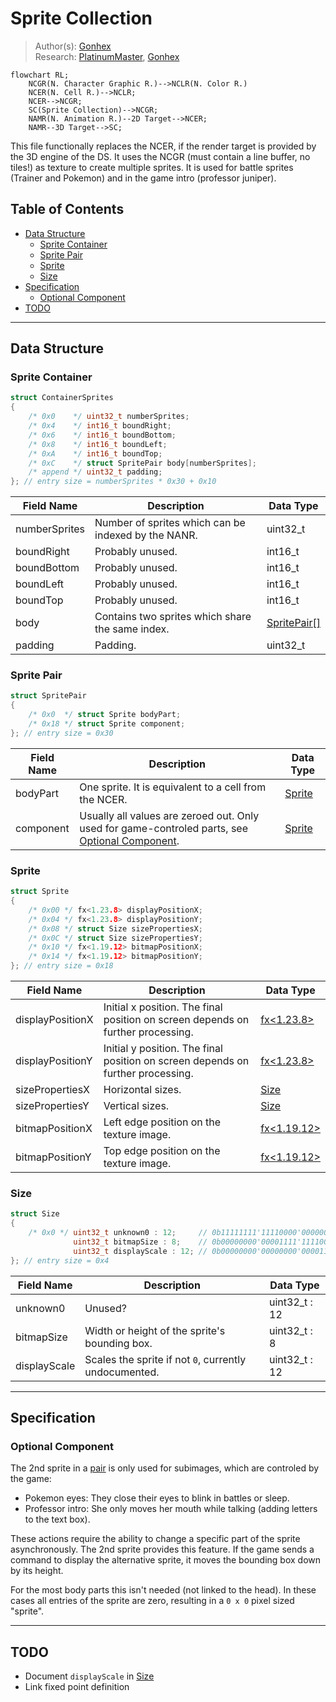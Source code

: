 # Sprite Collection
> Author(s): [Gonhex](https://github.com/Gonhex) <br />
> Research: [PlatinumMaster](https://github.com/PlatinumMaster), [Gonhex](https://github.com/Gonhex)

```mermaid
flowchart RL;
    NCGR(N. Character Graphic R.)-->NCLR(N. Color R.)
    NCER(N. Cell R.)-->NCLR;
    NCER-->NCGR;
    SC(Sprite Collection)-->NCGR;
    NAMR(N. Animation R.)--2D Target-->NCER;
    NAMR--3D Target-->SC;
```
This file functionally replaces the NCER, if the render target is provided by the 3D engine of the DS. It uses the NCGR (must contain a line buffer, no tiles!) as texture to create multiple sprites. It is used for battle sprites (Trainer and Pokemon) and in the game intro (professor juniper).

## Table of Contents
* [Data Structure](#data-structure)
  * [Sprite Container](#sprite-container)
  * [Sprite Pair](#sprite-pair)
  * [Sprite](#sprite)
  * [Size](#size)
* [Specification](#specification)
  * [Optional Component](#optional-component)
* [TODO](#todo)

---
## Data Structure

### Sprite Container
```c
struct ContainerSprites
{
    /* 0x0    */ uint32_t numberSprites;
    /* 0x4    */ int16_t boundRight;
    /* 0x6    */ int16_t boundBottom;
    /* 0x8    */ int16_t boundLeft;
    /* 0xA    */ int16_t boundTop;
    /* 0xC    */ struct SpritePair body[numberSprites];
    /* append */ uint32_t padding;
}; // entry size = numberSprites * 0x30 + 0x10
```
| Field Name     | Description                                                                             | Data Type |
|----------------|-----------------------------------------------------------------------------------------|-----------|
| numberSprites  | Number of sprites which can be indexed by the NANR.                                     | uint32_t  |
| boundRight     | Probably unused.                                                                        | int16_t   |
| boundBottom    | Probably unused.                                                                        | int16_t   |
| boundLeft      | Probably unused.                                                                        | int16_t   |
| boundTop       | Probably unused.                                                                        | int16_t   |
| body           | Contains two sprites which share the same index.                                        | [SpritePair[]](#sprite-pair) |
| padding        | Padding.                                                                                | uint32_t  |

### Sprite Pair
```c
struct SpritePair
{
    /* 0x0  */ struct Sprite bodyPart;
    /* 0x18 */ struct Sprite component;
}; // entry size = 0x30
```
| Field Name     | Description                                                                             | Data Type         |
|----------------|-----------------------------------------------------------------------------------------|-------------------|
| bodyPart       | One sprite. It is equivalent to a cell from the NCER.                                   | [Sprite](#sprite) |
| component      | Usually all values are zeroed out. Only used for game-controled parts, see [Optional Component](#optional-component). | [Sprite](#sprite) |

### Sprite
```c
struct Sprite
{
    /* 0x00 */ fx<1.23.8> displayPositionX;
    /* 0x04 */ fx<1.23.8> displayPositionY;
    /* 0x08 */ struct Size sizePropertiesX;
    /* 0x0C */ struct Size sizePropertiesY;
    /* 0x10 */ fx<1.19.12> bitmapPositionX;
    /* 0x14 */ fx<1.19.12> bitmapPositionY;
}; // entry size = 0x18
```
| Field Name       | Description                                                                             | Data Type       |
|------------------|-----------------------------------------------------------------------------------------|-----------------|
| displayPositionX | Initial x position. The final position on screen depends on further processing.         | [fx<1.23.8>]()  |
| displayPositionY | Initial y position. The final position on screen depends on further processing.         | [fx<1.23.8>]()  |
| sizePropertiesX  | Horizontal sizes.                                                                       | [Size](#size)   |
| sizePropertiesY  | Vertical sizes.                                                                         | [Size](#size)   |
| bitmapPositionX  | Left edge position on the texture image.                                                | [fx<1.19.12>]() |
| bitmapPositionY  | Top edge position on the texture image.                                                 | [fx<1.19.12>]() |

### Size
```c
struct Size
{
    /* 0x0 */ uint32_t unknown0 : 12;     // 0b11111111'11110000'00000000'00000000
              uint32_t bitmapSize : 8;    // 0b00000000'00001111'11110000'00000000
              uint32_t displayScale : 12; // 0b00000000'00000000'00001111'11111111
}; // entry size = 0x4
```
| Field Name     | Description                                                                             | Data Type      |
|----------------|-----------------------------------------------------------------------------------------|----------------|
| unknown0       | Unused?                                                                                 | uint32_t : 12  |
| bitmapSize     | Width or height of the sprite's bounding box.                                           | uint32_t : 8   |
| displayScale   | Scales the sprite if not `0`, currently undocumented.                                   | uint32_t : 12  |

---
## Specification

### Optional Component
The 2nd sprite in a [pair](#sprite-pair) is only used for subimages, which are controled by the game:
* Pokemon eyes: They close their eyes to blink in battles or sleep.
* Professor intro: She only moves her mouth while talking (adding letters to the text box).

These actions require the ability to change a specific part of the sprite asynchronously. The 2nd sprite provides this feature. If the game sends a command to display the alternative sprite, it moves the bounding box down by its height.

For the most body parts this isn't needed (not linked to the head). In these cases all entries of the sprite are zero, resulting in a `0 x 0` pixel sized "sprite".

---
## TODO
* Document `displayScale` in [Size](#size)
* Link fixed point definition
